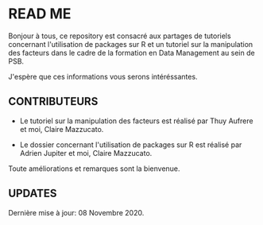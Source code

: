# READ ME

Bonjour à tous, ce repository est consacré aux partages de tutoriels concernant l'utilisation de packages sur R et un tutoriel sur la manipulation des facteurs dans le cadre de la formation en Data Management au sein de PSB. 

J'espère que ces informations vous serons intéréssantes. 



## CONTRIBUTEURS 
- Le tutoriel sur la manipulation des facteurs est réalisé par Thuy Aufrere et moi, Claire Mazzucato. 

- Le dossier concernant l'utilisation de packages sur R est réalisé par Adrien Jupiter et moi, Claire Mazzucato. 

Toute améliorations et remarques sont la bienvenue. 


## UPDATES
Dernière mise à jour: 08 Novembre 2020.  
